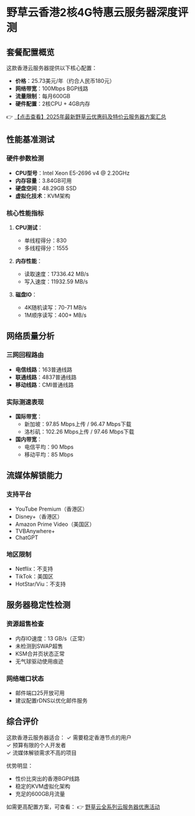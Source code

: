 # 野草云香港2核4G特惠云服务器深度评测

## 套餐配置概览

这款香港云服务器提供以下核心配置：
- **价格**：25.73美元/年（约合人民币180元）
- **网络带宽**：100Mbps BGP线路
- **流量限制**：每月600GB
- **硬件配置**：2核CPU + 4GB内存

👉 [【点击查看】2025年最新野草云优惠码及特价云服务器方案汇总](https://bit.ly/yecaoyun)

## 性能基准测试

### 硬件参数检测
- **CPU型号**：Intel Xeon E5-2696 v4 @ 2.20GHz
- **内存容量**：3.84GB可用
- **硬盘空间**：48.29GB SSD
- **虚拟化技术**：KVM架构

### 核心性能指标
1. **CPU测试**：
   - 单线程得分：830
   - 多线程得分：1555

2. **内存性能**：
   - 读取速度：17336.42 MB/s
   - 写入速度：11932.59 MB/s

3. **磁盘IO**：
   - 4K随机读写：70-71 MB/s
   - 1M顺序读写：400+ MB/s

## 网络质量分析

### 三网回程路由
- **电信线路**：163普通线路
- **联通线路**：4837普通线路
- **移动线路**：CMI普通线路

### 实际测速表现
- **国际带宽**：
  - 新加坡：97.85 Mbps上传 / 96.47 Mbps下载
  - 洛杉矶：102.26 Mbps上传 / 97.46 Mbps下载
- **国内带宽**：
  - 电信平均：90 Mbps
  - 移动平均：85 Mbps

## 流媒体解锁能力

### 支持平台
- YouTube Premium（香港区）
- Disney+（香港区）
- Amazon Prime Video（美国区）
- TVBAnywhere+
- ChatGPT

### 地区限制
- Netflix：不支持
- TikTok：美国区
- HotStar/Viu：不支持

## 服务器稳定性检测

### 资源超售检查
- 内存IO速度：13 GB/s（正常）
- 未检测到SWAP超售
- KSM合并页状态正常
- 无气球驱动使用痕迹

### 网络端口状态
- 邮件端口25开放可用
- 建议配置rDNS以优化邮件服务

## 综合评价

这款香港云服务器适合：
✓ 需要稳定香港节点的用户  
✓ 预算有限的个人开发者  
✓ 流媒体解锁需求不高的项目  

优势明显：
- 性价比突出的香港BGP线路
- 稳定的KVM虚拟化架构
- 充足的600GB月流量

如需更高配置方案，可查看：
👉 [野草云全系列云服务器优惠活动](https://bit.ly/yecaoyun)